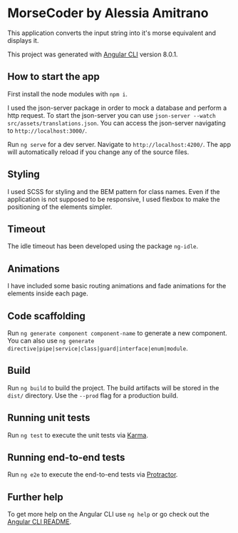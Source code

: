# MorseCoder by Alessia Amitrano

This application converts the input string into it's morse equivalent and displays it.

This project was generated with [Angular CLI](https://github.com/angular/angular-cli) version 8.0.1.

## How to start the app

First install the node modules with `npm i`.

I used the json-server package in order to mock a database and perform a http request. To start the json-server you can use `json-server --watch src/assets/translations.json`. You can access the json-server navigating to `http://localhost:3000/`.

Run `ng serve` for a dev server. Navigate to `http://localhost:4200/`. The app will automatically reload if you change any of the source files.

## Styling

I used SCSS for styling and the BEM pattern for class names.
Even if the application is not supposed to be responsive, I used flexbox to make the positioning of the elements simpler.

## Timeout

The idle timeout has been developed using the package `ng-idle`.

## Animations

I have included some basic routing animations and fade animations for the elements inside each page.

## Code scaffolding

Run `ng generate component component-name` to generate a new component. You can also use `ng generate directive|pipe|service|class|guard|interface|enum|module`.

## Build

Run `ng build` to build the project. The build artifacts will be stored in the `dist/` directory. Use the `--prod` flag for a production build.

## Running unit tests

Run `ng test` to execute the unit tests via [Karma](https://karma-runner.github.io).

## Running end-to-end tests

Run `ng e2e` to execute the end-to-end tests via [Protractor](http://www.protractortest.org/).

## Further help

To get more help on the Angular CLI use `ng help` or go check out the [Angular CLI README](https://github.com/angular/angular-cli/blob/master/README.md).
